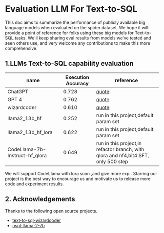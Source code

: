 # Evaluation LLM For Text-to-SQL

This doc aims to summarize the performance of publicly available big language models when evaluated on the spider dataset. We hope it will provide a point of reference for folks using these big models for Text-to-SQL tasks. We'll keep sharing eval results from models we've tested and seen others use, and very welcome any contributions to make this more comprehensive.

## 1.LLMs Text-to-SQL capability evaluation
| name                           | Execution Accuracy | reference                                                                          |
| ------------------------------ | ------------------ | ---------------------------------------------------------------------------------- |
| ChatGPT                        | 0.728              | [quote](https://www.numbersstation.ai/post/nsql-llama-2-7b)                        |
| GPT 4                          | 0.762              | [quote](https://www.numbersstation.ai/post/nsql-llama-2-7b)                        |
| wizardcoder                    | 0.610              | [quote](https://github.com/cuplv/text-to-sql-wizardcoder/tree/main)                |
| llama2_13b_hf                  | 0.252              | run in this project,default param set                                              |
| llama2_13b_hf_lora             | 0.622              | run in this project,default param set                                              |
| CodeLlama-7b-Instruct-hf_qlora | 0.649              | run in this project,in refactor branch, with qlora and nf4,bit4 SFT, only 500 step |

We will support CodeLlama with lora soon ,and give more exp . 
Starring our project is the best way to encourage us and motivate us to release more code and experiment results.



## 2. Acknowledgements
Thanks to the following open source projects.

*  [text-to-sql-wizardcoder](https://github.com/cuplv/text-to-sql-wizardcoder)
*  [nsql-llama-2-7b](https://www.numbersstation.ai/post/nsql-llama-2-7b)
